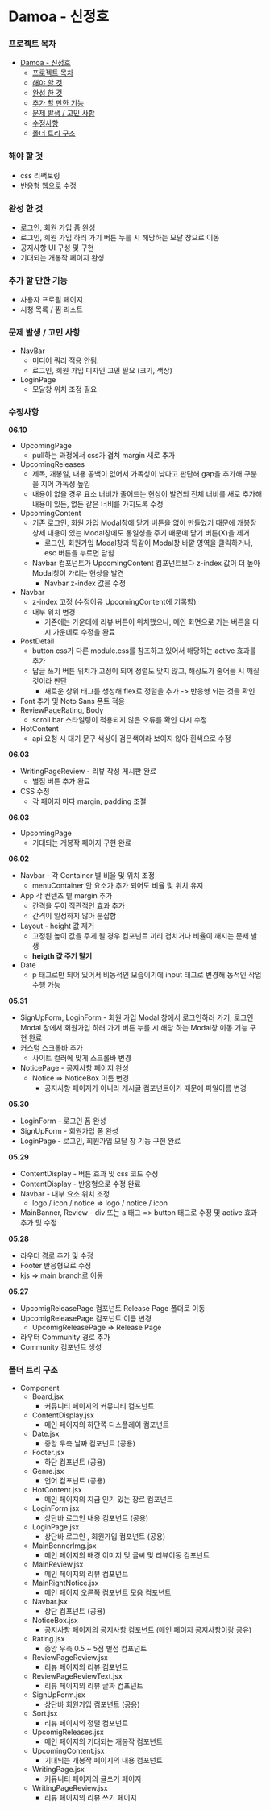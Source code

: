 # Damoa - 신정호

### 프로젝트 목차

- [Damoa - 신정호](#damoa---신정호)
  - [프로젝트 목차](#프로젝트-목차)
  - [해야 할 것](#해야-할-것)
  - [완성 한 것](#완성-한-것)
  - [추가 할 만한 기능](#추가-할-만한-기능)
  - [문제 발생 / 고민 사항](#문제-발생--고민-사항)
  - [수정사항](#수정사항)
  - [폴더 트리 구조](#폴더-트리-구조)

### 해야 할 것

- css 리팩토링
- 반응형 웹으로 수정

### 완성 한 것

- 로그인, 회원 가입 폼 완성
- 로그인, 회원 가입 하러 가기 버튼 누를 시 해당하는 모달 창으로 이동
- 공지사항 UI 구성 및 구현
- 기대되는 개봉작 페이지 완성

### 추가 할 만한 기능

- 사용자 프로필 페이지
- 시청 목록 / 찜 리스트

### 문제 발생 / 고민 사항

- NavBar
  - 미디어 쿼리 적용 안됨.
  - 로그인, 회원 가입 디자인 고민 필요 (크기, 색상)
- LoginPage
  - 모달창 위치 조정 필요

### 수정사항

**06.10**

- UpcomingPage
  - pull하는 과정에서 css가 겹쳐 margin 새로 추가
- UpcomingReleases
  - 제목, 개봉일, 내용 공백이 없어서 가독성이 낮다고 판단해 gap을 추가해 구분을 지어 가독성 높임
  - 내용이 없을 경우 요소 너비가 줄어드는 현상이 발견되 전체 너비를 새로 추가해 내용이 있든, 없든 같은 너비를 가지도록 수정
- UpcomingContent
  - 기존 로그인, 회원 가입 Modal창에 닫기 버튼을 없이 만들었기 때문에 개봉장 상세 내용이 있는 Modal창에도 통일성을 주기 때문에 닫기 버튼(X)을 제거
    - 로그인, 회원가입 Modal창과 똑같이 Modal창 바깥 영역을 클릭하거나, esc 버튼을 누르면 닫힘
  - Navbar 컴포넌트가 UpcomingContent 컴포넌트보다 z-index 값이 더 높아 Modal창이 가리는 현상을 발견
    - Navbar z-index 값을 수정
- Navbar
  - z-index 고정 (수정이유 UpcomingContent에 기록함)
  - 내부 위치 변경
    - 기존에는 가운데에 리뷰 버튼이 위치했으나, 메인 화면으로 가는 버튼을 다시 가운데로 수정을 완료
- PostDetail
  - button css가 다른 module.css를 참조하고 있어서 해당하는 active 효과를 추가
  - 답글 쓰기 버튼 위치가 고정이 되어 정렬도 맞지 않고, 해상도가 줄어들 시 깨질 것이라 판단
    - 새로운 상위 태그를 생성해 flex로 정렬을 추가 -> 반응형 되는 것을 확인
- Font 추가 및 Noto Sans 폰트 적용
- ReviewPageRating, Body
  - scroll bar 스타일링이 적용되지 않은 오류를 확인 다시 수정
- HotContent
  - api 요청 시 대기 문구 색상이 검은색이라 보이지 않아 흰색으로 수정

**06.03**

- WritingPageReview - 리뷰 작성 게시판 완료
  - 별점 버튼 추가 완료
- CSS 수정
  - 각 페이지 마다 margin, padding 조절

**06.03**

- UpcomingPage
  - 기대되는 개봉작 페이지 구현 완료

**06.02**

- Navbar - 각 Container 별 비율 및 위치 조정
  - menuContainer 안 요소가 추가 되어도 비율 및 위치 유지
- App 각 컨텐츠 별 margin 추가
  - 간격을 두어 직관적인 효과 추가
  - 간격이 일정하지 않아 분잡함
- Layout - height 값 제거
  - 고정된 높이 값을 주게 될 경우 컴포넌트 끼리 겹치거나 비율이 깨지는 문제 발생
  - **heigth 값 주기 말기**
- Date
  - p 태그로만 되어 있어서 비동적인 모습이기에 input 태그로 변경해 동적인 작업 수행 가능

**05.31**

- SignUpForm, LoginForm - 회원 가입 Modal 창에서 로그인하러 가기, 로그인 Modal 창에서 회원가입 하러 가기 버튼 누를 시 해당 하는 Modal창 이동 기능 구현 완료
- 커스텀 스크롤바 추가
  - 사이트 컬러에 맞게 스크롤바 변경
- NoticePage - 공지사항 페이지 완성
  - Notice => NoticeBox 이름 변경
    - 공지사항 페이지가 아니라 게시글 컴포넌트이기 때문에 파일이름 변경

**05.30**

- LoginForm - 로그인 폼 완성
- SignUpForm - 회원가입 폼 완성
- LoginPage - 로그인, 회원가입 모달 창 기능 구현 완료

**05.29**

- ContentDisplay - 버튼 효과 및 css 코드 수정
- ContentDisplay - 반응형으로 수정 완료
- Navbar - 내부 요소 위치 조정
  - logo / icon / notice => logo / notice / icon
- MainBanner, Review - div 또는 a 태그 => button 태그로 수정 및 active 효과 추가 및 수정

**05.28**

- 라우터 경로 추가 및 수정
- Footer 반응형으로 수정
- kjs => main branch로 이동

**05.27**

- UpcomigReleasePage 컴포넌트 Release Page 폴더로 이동
- UpcomigReleasePage 컴포넌트 이름 변경
  - UpcomigReleasePage => Release Page
- 라우터 Community 경로 추가
- Community 컴포넌트 생성

### 폴더 트리 구조

- Component
  - Board,jsx
    - 커뮤니티 페이지의 커뮤니티 컴포넌트
  - ContentDisplay.jsx
    - 메인 페이지의 하단쪽 디스플레이 컴포넌트
  - Date.jsx
    - 중앙 우측 날짜 컴포넌트 (공용)
  - Footer.jsx
    - 하단 컴포넌트 (공용)
  - Genre.jsx
    - 언어 컴포넌트 (공용)
  - HotContent.jsx
    - 메인 페이지의 지금 인기 있는 장르 컴포넌트
  - LoginForm.jsx
    - 상단바 로그인 내용 컴포넌트 (공용)
  - LoginPage.jsx
    - 상단바 로그인 , 회원가입 컴포넌트 (공용)
  - MainBennerImg.jsx
    - 메인 페이지의 배경 이미지 및 글씨 및 리뷰이동 컴포넌트
  - MainReview.jsx
    - 메인 페이지의 리뷰 컴포넌트
  - MainRightNotice.jsx
    - 메인 페이지 오른쪽 컴포넌트 모음 컴포넌트
  - Navbar.jsx
    - 상단 컴포넌트 (공용)
  - NoticeBox.jsx
    - 공지사항 페이지의 공지사항 컴포넌트 (메인 페이지 공지사항이랑 공유)
  - Rating.jsx
    - 중앙 우측 0.5 ~ 5점 별점 컴포넌트
  - ReviewPageReview.jsx
    - 리뷰 페이지의 리뷰 컴포넌트
  - ReviewPageReviewText.jsx
    - 리뷰 페이지의 리뷰 글짜 컴포넌트
  - SignUpForm.jsx
    - 상단바 회원가입 컴포넌트 (공용)
  - Sort.jsx
    - 리뷰 페이지의 정렬 컴포넌트
  - UpcomigReleases.jsx
    - 메인 페이지의 기대되는 개봉작 컴포넌트
  - UpcomingContent.jsx
    - 기대되는 개봉작 페이지의 내용 컴포넌트
  - WritingPage.jsx
    - 커뮤니티 페이지의 글쓰기 페이지
  - WritingPageReview.jsx
    - 리뷰 페이지의 리뷰 쓰기 페이지
